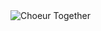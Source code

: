 <img src="{{ '/assets/img/Together2025-09-12.webp' | relative_url }}" alt="Choeur Together" class="w-full" />
